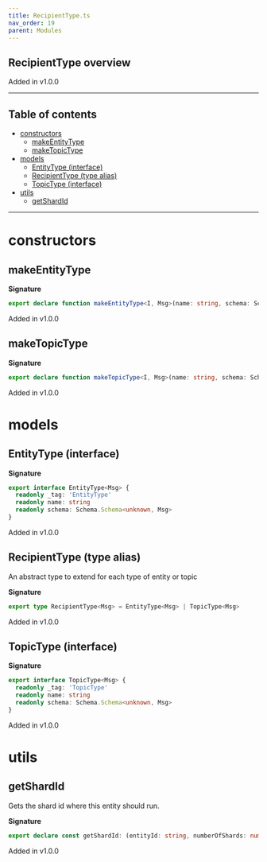 ```yaml
---
title: RecipientType.ts
nav_order: 19
parent: Modules
---
```


## RecipientType overview

Added in v1.0.0

---

<h2 class="text-delta">Table of contents</h2>

- [constructors](#constructors)
  - [makeEntityType](#makeentitytype)
  - [makeTopicType](#maketopictype)
- [models](#models)
  - [EntityType (interface)](#entitytype-interface)
  - [RecipientType (type alias)](#recipienttype-type-alias)
  - [TopicType (interface)](#topictype-interface)
- [utils](#utils)
  - [getShardId](#getshardid)

---

# constructors

## makeEntityType

**Signature**

```ts
export declare function makeEntityType<I, Msg>(name: string, schema: Schema.Schema<I, Msg>): EntityType<Msg>
```

Added in v1.0.0

## makeTopicType

**Signature**

```ts
export declare function makeTopicType<I, Msg>(name: string, schema: Schema.Schema<I, Msg>): TopicType<Msg>
```

Added in v1.0.0

# models

## EntityType (interface)

**Signature**

```ts
export interface EntityType<Msg> {
  readonly _tag: 'EntityType'
  readonly name: string
  readonly schema: Schema.Schema<unknown, Msg>
}
```

Added in v1.0.0

## RecipientType (type alias)

An abstract type to extend for each type of entity or topic

**Signature**

```ts
export type RecipientType<Msg> = EntityType<Msg> | TopicType<Msg>
```

Added in v1.0.0

## TopicType (interface)

**Signature**

```ts
export interface TopicType<Msg> {
  readonly _tag: 'TopicType'
  readonly name: string
  readonly schema: Schema.Schema<unknown, Msg>
}
```

Added in v1.0.0

# utils

## getShardId

Gets the shard id where this entity should run.

**Signature**

```ts
export declare const getShardId: (entityId: string, numberOfShards: number) => ShardId.ShardId
```

Added in v1.0.0
